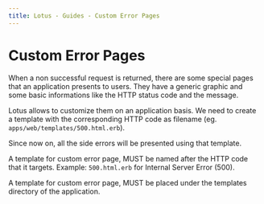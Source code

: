```yaml
---
title: Lotus - Guides - Custom Error Pages
---
```


# Custom Error Pages

When a non successful request is returned, there are some special pages that an application presents to users.
They have a generic graphic and some basic informations like the HTTP status code and the message.

Lotus allows to customize them on an application basis.
We need to create a template with the corresponding HTTP code as filename (eg. `apps/web/templates/500.html.erb`).

Since now on, all the side errors will be presented using that template.

<p class="convention">
  A template for custom error page, MUST be named after the HTTP code that it targets.
  Example: <code>500.html.erb</code> for Internal Server Error (500).
</p>


<p class="convention">
  A template for custom error page, MUST be placed under the templates directory of the application.
</p>
